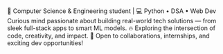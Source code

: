 🚀 Computer Science & Engineering student | 💻 Python • DSA • Web Dev
Curious mind passionate about building real-world tech solutions — from sleek full-stack apps to smart ML models.
🔥 Exploring the intersection of code, creativity, and impact.
🤝 Open to collaborations, internships, and exciting dev opportunities!
